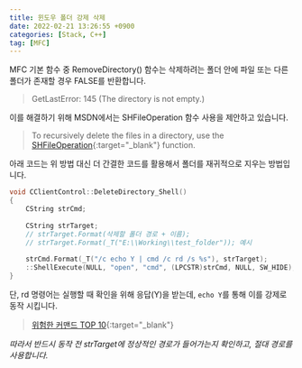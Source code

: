 ```yaml
---
title: 윈도우 폴더 강제 삭제
date: 2022-02-21 13:26:55 +0900
categories: [Stack, C++]
tag: [MFC]
---
```


MFC 기본 함수 중 RemoveDirectory() 함수는 삭제하려는 폴더 안에 파일 또는 다른 폴더가 존재할 경우 FALSE를 반환합니다.

> GetLastError: 145 (The directory is not empty.)

이를 해결하기 위해 MSDN에서는 SHFileOperation 함수 사용을 제안하고 있습니다.

> To recursively delete the files in a directory, use the [SHFileOperation](https://learn.microsoft.com/en-us/windows/win32/api/shellapi/nf-shellapi-shfileoperationa){:target="_blank"} function.

아래 코드는 위 방법 대신 더 간결한 코드를 활용해서 폴더를 재귀적으로 지우는 방법입니다.

```cpp
void CClientControl::DeleteDirectory_Shell()
{
	CString strCmd;
    
	CString strTarget;
	// strTarget.Format(삭제할 폴더 경로 + 이름);
	// strTarget.Format(_T("E:\\Working\\test_folder")); 예시
	
	strCmd.Format(_T("/c echo Y | cmd /c rd /s %s"), strTarget);
	::ShellExecute(NULL, "open", "cmd", (LPCSTR)strCmd, NULL, SW_HIDE);
}
```

단, rd 명령어는 실행할 때 확인을 위해 응답(Y)을 받는데, `echo Y`를 통해 이를 강제로 동작 시킵니다.

> [위험한 커맨드 TOP 10](https://www.tecmint.com/dangerous-linux-commands/){:target="_blank"}

*따라서 반드시 동작 전 strTarget에 정상적인 경로가 들어가는지 확인하고, 절대 경로를 사용합니다.*
